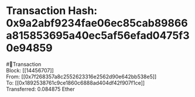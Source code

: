 
Transaction Hash: 0x9a2abf9234fae06ec85cab89866a815853695a40ec5af56efad0475f30e94859
====================================================================================
  
#💸Transaction  
Block: [[14456707]]  
From: [[0x7f268357a8c2552623316e2562d90e642bb538e5]]  
To: [[0x1892538761c9ce1860c6888ad404df42f907f1ce]]  
Transferred: 0.084875 Ether